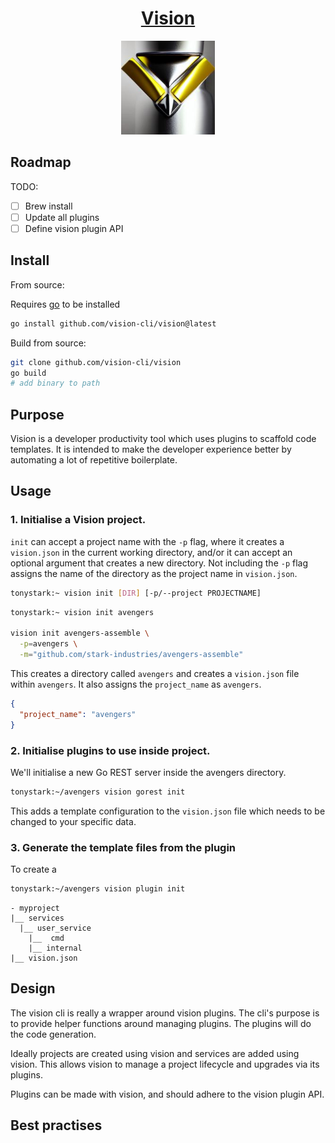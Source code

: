 <h1 align="center"><a href="https://en.wikipedia.org/wiki/Vision_(Marvel_Cinematic_Universe">Vision</a></h1>

<p align="center">
  <img width="150" src="./docs/images/vision-3d.jpg" />
</p>

## Roadmap

TODO:

- [ ] Brew install
- [ ] Update all plugins
- [ ] Define vision plugin API

## Install

From source:

Requires [go](https://go.dev/dl/) to be installed

```bash
go install github.com/vision-cli/vision@latest
```

Build from source:

```bash
git clone github.com/vision-cli/vision
go build
# add binary to path
```

## Purpose

Vision is a developer productivity tool which uses plugins to scaffold code templates.
It is intended to make the developer experience better by automating a lot of repetitive
boilerplate.

## Usage

### 1. Initialise a Vision project.

`init` can accept a project name with the `-p` flag, where it creates a `vision.json` in the current working directory, and/or it can accept an optional argument that creates a new directory. Not including the `-p` flag assigns the name of the directory as the project name in `vision.json`.

```bash
tonystark:~ vision init [DIR] [-p/--project PROJECTNAME]
```

```bash
tonystark:~ vision init avengers

vision init avengers-assemble \
  -p=avengers \
  -m="github.com/stark-industries/avengers-assemble"
```

This creates a directory called `avengers` and creates a `vision.json` file within `avengers`. It also assigns the `project_name` as `avengers`.

```json
{
  "project_name": "avengers"
}
```

### 2. Initialise plugins to use inside project.

We'll initialise a new Go REST server inside the avengers directory.

```bash
tonystark:~/avengers vision gorest init
```

This adds a template configuration to the `vision.json` file which needs to be changed to your specific data.

### 3. Generate the template files from the plugin

To create a

```bash
tonystark:~/avengers vision plugin init
```

```
- myproject
|__ services
  |__ user_service
    |__  cmd
    |__ internal
|__ vision.json
```

## Design

The vision cli is really a wrapper around vision plugins. The cli's purpose is to provide helper functions around managing plugins. The plugins will do the code generation.

Ideally projects are created using vision and services are added using vision. This allows vision to manage a project lifecycle and upgrades via its plugins.

Plugins can be made with vision, and should adhere to the vision plugin API.

## Best practises
